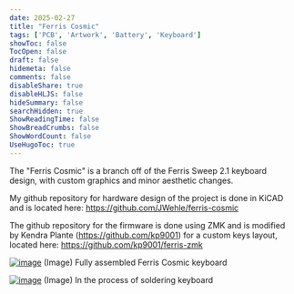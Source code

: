 ```yaml
---
date: 2025-02-27
title: "Ferris Cosmic"
tags: ['PCB', 'Artwork', 'Battery', 'Keyboard']
showToc: false
TocOpen: false
draft: false
hidemeta: false
comments: false
disableShare: true
disableHLJS: false
hideSummary: false
searchHidden: true
ShowReadingTime: false
ShowBreadCrumbs: false
ShowWordCount: false
UseHugoToc: true
---
```


The "Ferris Cosmic" is a branch off of the Ferris Sweep 2.1 keyboard design, with custom graphics and minor aesthetic changes.

My github repository for hardware design of the project is done in KiCAD and is located here: https://github.com/JWehle/ferris-cosmic

The github repository for the firmware is done using ZMK and is modified by Kendra Plante (https://github.com/kp9001) for a custom keys layout, located here: https://github.com/kp9001/ferris-zmk

[![image](https://lh3.googleusercontent.com/pw/AP1GczO_qgWMJxX2Yt-_qabhJ5uVGqt8Teh7-1amaNXlWueEJWMD-cq-O81iKQ9-_QZJBzU4b_hJVjryaUpyHKzVAz2awAlY7nIVQBIjxMrJ7NWVe-984_lH=w2400)](https://lh3.googleusercontent.com/pw/AP1GczO_qgWMJxX2Yt-_qabhJ5uVGqt8Teh7-1amaNXlWueEJWMD-cq-O81iKQ9-_QZJBzU4b_hJVjryaUpyHKzVAz2awAlY7nIVQBIjxMrJ7NWVe-984_lH=w2400)
(Image) Fully assembled Ferris Cosmic keyboard

[![image](https://lh3.googleusercontent.com/pw/AP1GczMKUhIb2uNU8axP_P0lCkVrhAjPnJcWua0EU4ViIwqcjU-ibkS8NbGPe_SQy_CyGX8x8raovF_6ktL21oscH78Gh1RPLofLByudQ4HJpCdWryV3Tx85=w2400)](https://lh3.googleusercontent.com/pw/AP1GczMKUhIb2uNU8axP_P0lCkVrhAjPnJcWua0EU4ViIwqcjU-ibkS8NbGPe_SQy_CyGX8x8raovF_6ktL21oscH78Gh1RPLofLByudQ4HJpCdWryV3Tx85=w2400)
(Image) In the process of soldering keyboard

